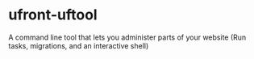 ufront-uftool
=============

A command line tool that lets you administer parts of your website (Run tasks, migrations, and an interactive shell)
